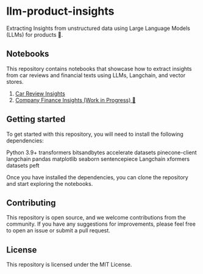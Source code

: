 # llm-product-insights

Extracting Insights from unstructured data using Large Language Models (LLMs) for products 🚀. 

## Notebooks
This repository contains notebooks that showcase how to extract insights from car reviews and financial texts using LLMs, Langchain, and vector stores.
1.  [Car Review Insights](./car-review-insights/README.md)
2.  [Company Finance Insights (Work in Progress) 🚧](./company-finance-insights/)


## Getting started
To get started with this repository, you will need to install the following dependencies:

Python 3.9+
transformers
bitsandbytes
accelerate 
datasets 
pinecone-client 
langchain 
pandas 
matplotlib 
seaborn 
sentencepiece
Langchain
xformers
datasets
peft

Once you have installed the dependencies, you can clone the repository and start exploring the notebooks.

## Contributing
This repository is open source, and we welcome contributions from the community. If you have any suggestions for improvements, please feel free to open an issue or submit a pull request.

## License
This repository is licensed under the MIT License.
